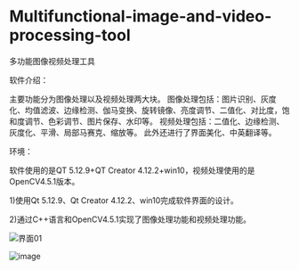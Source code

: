# Multifunctional-image-and-video-processing-tool
多功能图像视频处理工具

软件介绍：

主要功能分为图像处理以及视频处理两大块。 图像处理包括：图片识别、灰度化、均值滤波、边缘检测、伽马变换、旋转镜像、亮度调节、二值化、对比度，饱和度调节、色彩调节、图片保存、水印等。 视频处理包括：二值化、边缘检测、灰度化、平滑、局部马赛克、缩放等。 此外还进行了界面美化、中英翻译等。 


环境：

软件使用的是QT 5.12.9+QT Creator 4.12.2+win10，视频处理使用的是OpenCV4.5.1版本。 

1)使用Qt 5.12.9、Qt Creator 4.12.2、win10完成软件界面的设计。

2)通过C++语言和OpenCV4.5.1实现了图像处理功能和视频处理功能。

![界面01](https://user-images.githubusercontent.com/71634771/189834797-9e988c1f-22c4-4426-a4d8-c7b4ce36f43c.jpg)

![image](https://user-images.githubusercontent.com/71634771/189835272-16393491-fb57-43da-bae7-c30d3b741b05.png)

